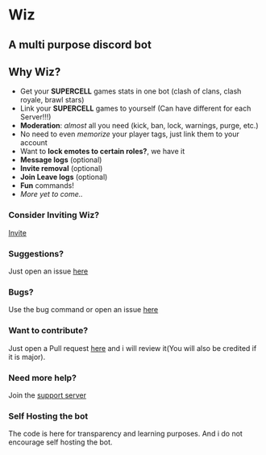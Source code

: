 # Wiz
## A multi purpose discord bot

## Why Wiz?

* Get your **SUPERCELL** games stats in one bot (clash of clans, clash royale, brawl stars)
* Link your **SUPERCELL** games to yourself (Can have different for each Server!!!)
* **Moderation**: *almost* all you need (kick, ban, lock, warnings, purge, etc.)
* No need to even *memorize* your player tags, just link them to your account
* Want to **lock emotes to certain roles?**, we have it
* **Message logs** (optional)
* **Invite removal** (optional)
* **Join Leave logs** (optional)
* **Fun** commands!
* *More yet to come..*


### Consider Inviting Wiz?
[Invite](https://discord.com/api/oauth2/authorize?client_id=775355838402920498&permissions=8&redirect_uri=https%3A%2F%2Fdiscord.gg%2F2VKjp5P3P2&scope=bot)

### Suggestions?
Just open an issue [here](githuburihere)

### Bugs?
Use the bug command or open an issue [here](githuburihere)

### Want to contribute?
Just open a Pull request [here](githuburihere) and i will review it(You will also be credited if it is major).

### Need more help?
Join the [support server](https://discord.gg/2VKjp5P3P2)

### Self Hosting the bot
The code is here for transparency and learning purposes. And i do not encourage self hosting the bot.